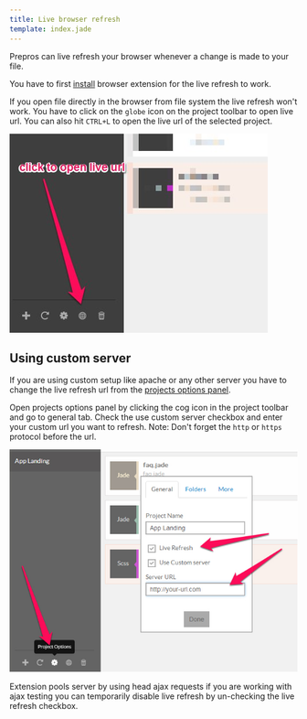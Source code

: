 ```yaml
---
title: Live browser refresh
template: index.jade
---
```


Prepros can live refresh your browser whenever a change is made to your file.

You have to first [install](installing.html) browser extension for the live refresh to work.

If you open file directly in the browser from file system the live refresh won't work. You have to click on the `globe` icon on the project toolbar to open live url. You can also hit `CTRL+L` to open the live url of the selected project.

![Click to open Live url](img/live-refresh/open-live-url.jpg)


## Using custom server

If you are using custom setup like apache or any other server you have to change the live refresh url from the [projects options panel](projects.html).

Open projects options panel by clicking the cog icon in the project toolbar and go to general tab. Check the use custom server checkbox and enter your custom url you want to refresh. Note: Don't forget the `http` or `https` protocol before the url.

![Custom Server](img/live-refresh/custom-server.jpg)

<div class="alert alert-info">Extension pools server by using head ajax requests if you are working with ajax testing you can temporarily disable live refresh by un-checking the live refresh checkbox.</div>